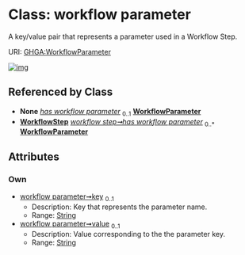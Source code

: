 
# Class: workflow parameter


A key/value pair that represents a parameter used in a Workflow Step.

URI: [GHGA:WorkflowParameter](https://w3id.org/GHGA/WorkflowParameter)


[![img](https://yuml.me/diagram/nofunky;dir:TB/class/[WorkflowStep],[WorkflowStep]++-%20has%20workflow%20parameter(i)%200..1>[WorkflowParameter&#124;key:string%20%3F;value:string%20%3F],[WorkflowStep]++-%20has%20workflow%20parameter%200..*>[WorkflowParameter])](https://yuml.me/diagram/nofunky;dir:TB/class/[WorkflowStep],[WorkflowStep]++-%20has%20workflow%20parameter(i)%200..1>[WorkflowParameter&#124;key:string%20%3F;value:string%20%3F],[WorkflowStep]++-%20has%20workflow%20parameter%200..*>[WorkflowParameter])

## Referenced by Class

 *  **None** *[has workflow parameter](has_workflow_parameter.md)*  <sub>0..1</sub>  **[WorkflowParameter](WorkflowParameter.md)**
 *  **[WorkflowStep](WorkflowStep.md)** *[workflow step➞has workflow parameter](workflow_step_has_workflow_parameter.md)*  <sub>0..\*</sub>  **[WorkflowParameter](WorkflowParameter.md)**

## Attributes


### Own

 * [workflow parameter➞key](workflow_parameter_key.md)  <sub>0..1</sub>
     * Description: Key that represents the parameter name.
     * Range: [String](types/String.md)
 * [workflow parameter➞value](workflow_parameter_value.md)  <sub>0..1</sub>
     * Description: Value corresponding to the the parameter key.
     * Range: [String](types/String.md)
